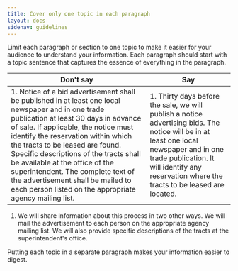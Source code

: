 ```yaml
---
title: Cover only one topic in each paragraph
layout: docs
sidenav: guidelines
---
```


Limit each paragraph or section to one topic to make it easier for your audience to understand your information. Each paragraph should start with a topic sentence that captures the essence of everything in the paragraph.

Don't say                                                                                                                                                                                                                                                                                                                                                                                                                                                                       | Say
------------------------------------------------------------------------------------------------------------------------------------------------------------------------------------------------------------------------------------------------------------------------------------------------------------------------------------------------------------------------------------------------------------------------------------------------------------------------------- | ----------------------------------------------------------------------------------------------------------------------------------------------------------------------------------------------------------------------------------------
1\. Notice of a bid advertisement shall be published in at least one local newspaper and in one trade publication at least 30 days in advance of sale. If applicable, the notice must identify the reservation within which the tracts to be leased are found. Specific descriptions of the tracts shall be available at the office of the superintendent. The complete text of the advertisement shall be mailed to each person listed on the appropriate agency mailing list. | 1\. Thirty days before the sale, we will publish a notice advertising bids. The notice will be in at least one local newspaper and in one trade publication. It will identify any reservation where the tracts to be leased are located.

1. We will share information about this process in two other ways. We will mail the advertisement to each person on the appropriate agency mailing list. We will also provide specific descriptions of the tracts at the superintendent's office.

Putting each topic in a separate paragraph makes your information easier to digest.

